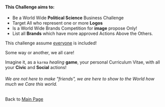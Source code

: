 #### This Challenge aims to:
- Be a World Wide <b>Political Science</b> Business Challenge
- Target All who represent one or more <b>Logos</b>
- Is a World Wide Brands Competition for <b>image</b> propose Only!
- List all <b>Brands</b> which have more approved Actions Above the Others.

This challenge assume [everyone](https://odicforcesounds.com/#/absolute/everything/and/everyone) is included!

Some way or another, we all care!

Imagine it, as a `karma` _healing_ **game**, your personal Curriculum Vitae, with all your **Civic** and **Social** actions!

###### We are not here to make "friends", we are here to show to the World how much we Care this world. 

Back to [Main Page](../../../../README.md)